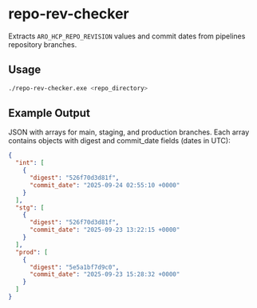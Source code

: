 # repo-rev-checker

Extracts `ARO_HCP_REPO_REVISION` values and commit dates from pipelines repository branches.

## Usage

```bash
./repo-rev-checker.exe <repo_directory>
```

## Example Output

JSON with arrays for main, staging, and production branches. Each array contains objects with digest and commit_date fields (dates in UTC):

```json
{
  "int": [
    {
      "digest": "526f70d3d81f",
      "commit_date": "2025-09-24 02:55:10 +0000"
    }
  ],
  "stg": [
    {
      "digest": "526f70d3d81f",
      "commit_date": "2025-09-23 13:22:15 +0000"
    }
  ],
  "prod": [
    {
      "digest": "5e5a1bf7d9c0",
      "commit_date": "2025-09-23 15:28:32 +0000"
    }
  ]
}
```
